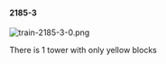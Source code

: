 #### 2185-3
![train-2185-3-0.png](https://github.com/lil-lab/nlvr/raw/master/nlvr/train/images/60/train-2185-3-0.png "train-2185-3-0.png")

There is 1 tower with only yellow blocks